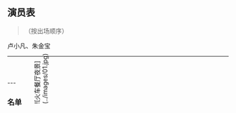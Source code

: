 ## 演员表
> （按出场顺序）

卢小凡、朱金宝

---
<div style="align:center; transform: rotate(270deg);width:30%;">
![火车餐厅夜景](../images/01.jpg)
</div>
---

### 名单